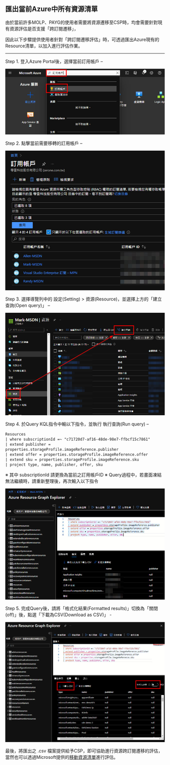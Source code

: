 ## 匯出當前Azure中所有資源清單

由於當前許多MOLP、PAYG的使用者需要將資源遷移至CSP時，均會需要針對現有資源評估是否支援「跨訂閱遷移」，

因此以下步驟提供使用者針對「跨訂閱遷移評估」時，可透過匯出Azure現有的Resource清單，以加入進行評估作業。

--------------------------------

Step 1. 登入Azure Portal後，選擇當前訂用帳戶 – 

![GITHUB](https://github.com/MarkChang-Core/Query-Azure-Resource-For-Migration-Assessment/blob/main/image/image1.jpg)<br>

Step 2. 點擊當前需要移轉的訂用帳戶 – 

![GITHUB](https://github.com/MarkChang-Core/Query-Azure-Resource-For-Migration-Assessment/blob/main/image/image2.jpg)<br>

Step 3. 選擇導覽列中的 設定(Setting) > 資源(Resource)，並選擇上方的「建立查詢(Open query)」 – 

![GITHUB](https://github.com/MarkChang-Core/Query-Azure-Resource-For-Migration-Assessment/blob/main/image/image3.jpg)<br>

Step 4. 於Query KQL指令中輸以下指令，並執行 執行查詢(Run query) –

```
Resources
| where subscriptionId =~ "c71720d7-af16-48de-98e7-ffbcf15c7861"
| extend publisher = properties.storageProfile.imageReference.publisher
| extend offer = properties.storageProfile.imageReference.offer
| extend sku = properties.storageProfile.imageReference.sku
| project type, name, publisher, offer, sku
```

※ 其中 subscriptionId 請更換為當前之訂用帳戶ID
※ Query過程中，若畫面凍結無法繼續時，請重新整理後，再次輸入以下指令

![GITHUB](https://github.com/MarkChang-Core/Query-Azure-Resource-For-Migration-Assessment/blob/main/image/image4.jpg)<br>

Step 5. 完成Query後，請將「格式化結果(Formatted results)」切換為「關閉(off)」後，點選「下載為CSV(Download as CSV)」 -

![GITHUB](https://github.com/MarkChang-Core/Query-Azure-Resource-For-Migration-Assessment/blob/main/image/image5.jpg)<br>

最後，將匯出之 .csv 檔案提供給予CSP，即可協助進行資源跨訂閱遷移的評估，當然也可以透過Microsoft提供的[移動資源清單](https://docs.microsoft.com/zh-tw/azure/azure-resource-manager/management/move-support-resources)進行評估。
